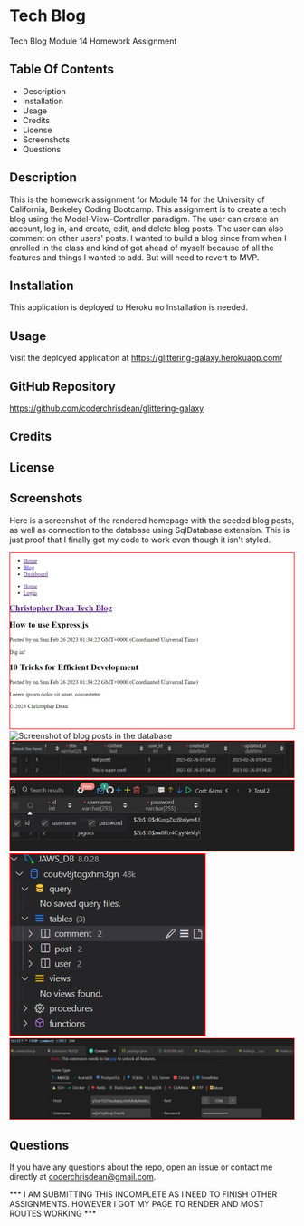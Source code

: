 # Tech Blog
Tech Blog Module 14 Homework Assignment

## Table Of Contents
* Description
* Installation
* Usage
* Credits
* License
* Screenshots
* Questions

## Description
This is the homework assignment for Module 14 for the University of California, Berkeley Coding Bootcamp.  This assignment is to create a tech blog using the Model-View-Controller paradigm.  The user can create an account, log in, and create, edit, and delete blog posts.  The user can also comment on other users' posts.  I wanted to build a blog since from when I enrolled in the class and kind of got ahead of myself because of all the features and things I wanted to add.  But will need to revert to MVP.

## Installation
This application is deployed to Heroku no Installation is needed.

## Usage
Visit the deployed application at https://glittering-galaxy.herokuapp.com/

## GitHub Repository

https://github.com/coderchrisdean/glittering-galaxy

## Credits

## License

## Screenshots

Here is a screenshot of the rendered homepage with the seeded blog posts, as well as connection to the database using SqlDatabase extension.  This is just proof that I finally got my code to work even though it isn't styled.

![Screenshot of the MVP Tech Blog](./public/img/tech_blog_indexhtml.jpg)
![Screenshot of blog posts in the database](./public/img/tech_blog_db.jpg)
![Screenshot of the comments in the database](./public/img/blog_posts2.jpg)
![Screenshot of user and password in the database](./public/img/db_passwords.jpg)
![Screenshot of the seeded blog posts](./public/img/sql_db_uiview.jpg)
![Screenshot of db connection](./public/img/sql_connectionfrom-vscode.jpg)

## Questions
If you have any questions about the repo, open an issue or contact me directly at coderchrisdean@gmail.com. 

*** I AM SUBMITTING THIS INCOMPLETE AS I NEED TO FINISH OTHER ASSIGNMENTS. HOWEVER I GOT MY PAGE TO RENDER AND MOST ROUTES WORKING ***



